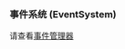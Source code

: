 ### 事件系统 (EventSystem)

请查看[事件管理器](https://github.com/gmhevinci/MotionFramework/blob/master/Docs/EventManager.md)